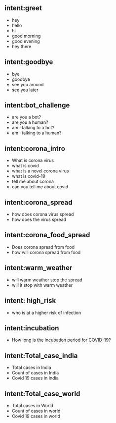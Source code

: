## intent:greet
- hey
- hello
- hi
- good morning
- good evening
- hey there

## intent:goodbye
- bye
- goodbye
- see you around
- see you later
 
## intent:bot_challenge
- are you a bot?
- are you a human?
- am I talking to a bot?
- am I talking to a human?

## intent:corona_intro
- What is corona virus
- what is covid
- what is a novel corona virus
- what is covid-19
- tell me about corona
- can you tell me about covid

## intent:corona_spread
- how does corona virus spread
- how does the virus spread

## intent:corona_food_spread
- Does corona spread from food
- how will corona spread from food

## intent:warm_weather
- will warm weather stop the spread
- will it stop with warm weather

## intent: high_risk
- who is at a higher risk of infection

## intent:incubation
- How long is the incubation period for COVID-19?

## intent:Total_case_india
- Total cases in India
- Count of cases in India
- Covid 19 cases in India

## intent:Total_case_world
- Total cases in World
- Count of cases in world
- Covid 19 cases in world